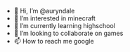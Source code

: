 - 👋 Hi, I’m @auryndale
- 👀 I’m interested in minecraft
- 🌱 I’m currently learning highschool
- 💞️ I’m looking to collaborate on games
- 📫 How to reach me google

<!---
auryndale/auryndale is a ✨ special ✨ repository because its `README.md` (this file) appears on your GitHub profile.
You can click the Preview link to take a look at your changes.
--->
